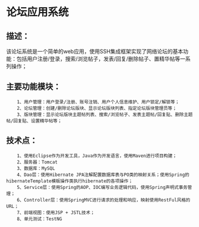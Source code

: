 论坛应用系统  
======

## 描述：
该论坛系统是一个简单的web应用，使用SSH集成框架实现了网络论坛的基本功能：包括用户注册/登录，搜索/浏览帖子，发表/回复/删除帖子、置精华帖等一系列操作；


## 主要功能模块：
		1、用户管理：用户登录/注册、账号注销、用户个人信息维护、用户锁定/解锁等；
		2、论坛管理：创建/删除论坛版块、显示论坛版块列表、指定论坛版块管理员等；
		3、版块管理：显示论坛版块主题帖列表、搜索/浏览帖子、发表主题帖/回复贴、删除主题帖/回复贴、设置精华帖等；


## 技术点：
		1、使用Eclipse作为开发工具，Java作为开发语言，使用Maven进行项目构建；
		2、服务器：Tomcat
		3、数据库：MySQL
		4、Dao层：使用Hibernate JPA注解配置数据库表与PO类的映射关系；使用Spring的hibernateTemplate模板操作类执行hibernate的各项操作；
		5、Service层：使用Spring的AOP、IOC编写业务逻辑代码，使用Spring声明式事务管理；
		6、Controller层：使用SpringMVC进行请求的处理和响应，映射使用RestFul风格的URL；
		7、前端视图：使用JSP + JSTL技术；
		8、单元测试：TestNG
